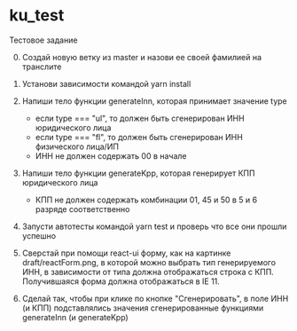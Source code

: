 # ku_test
Тестовое задание

0. Создай новую ветку из master и назови ее своей фамилией на транслите

1. Установи зависимости командой yarn install

2. Напиши тело функции generateInn, которая принимает значение type
	- если type === "ul", то должен быть сгенерирован ИНН юридического лица
	- если type === "fl", то должен быть сгенерирован ИНН физического лица/ИП
	- ИНН не должен содержать 00 в начале

3. Напиши тело функции generateKpp, которая генерирует КПП юридического лица 
	- КПП не должен содержать комбинации 01, 45 и 50 в 5 и 6 разряде соответственно

4. Запусти автотесты командой yarn test и проверь что все они прошли успешно

5. Cверстай при помощи react-ui форму, как на картинке draft/reactForm.png, в которой можно выбрать тип генерируемого ИНН, 
в зависимости от типа должна отображаться строка с КПП. Получившаяся форма должна отображаться в IE 11.

6. Сделай так, чтобы при клике по кнопке "Сгенерировать", в поле ИНН (и КПП) подставлялись значения 
сгенерированные функциями generateInn (и generateKpp) 
